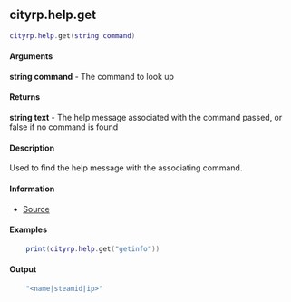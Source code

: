 
## cityrp.help.get

```lua
cityrp.help.get(string command)
```

#### Arguments

**string command** - The command to look up

#### Returns

**string text** - The help message associated with the command passed, or false if no command is found

#### Description
Used to find the help message with the associating command.

#### Information
* [Source](https://app.assembla.com/spaces/roleplaygamemode/subversion/source/HEAD/gamemode/core/libraries/sh_help.lua#ln65)

#### Examples
```lua
	print(cityrp.help.get("getinfo"))
```

#### Output
```lua
	"<name|steamid|ip>"
```
